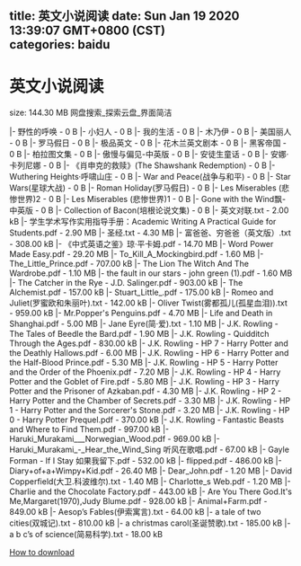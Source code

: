 
title: 英文小说阅读
date: Sun Jan 19 2020 13:39:07 GMT+0800 (CST)    
categories: baidu
---

# 英文小说阅读
size: 144.30 MB
 网盘搜索_探索云盘_界面简洁
 
|- 野性的呼唤 - 0 B
|- 小妇人 - 0 B
|- 我的生活 - 0 B
|- 木乃伊 - 0 B
|- 美国丽人 - 0 B
|- 罗马假日 - 0 B
|- 极品英文 - 0 B
|- 花木兰英文剧本 - 0 B
|- 黑客帝国 - 0 B
|- 柏拉图文集 - 0 B
|- 傲慢与偏见-中英版 - 0 B
|- 安徒生童话 - 0 B
|- 安娜·卡列尼娜 - 0 B
|- 《肖申克的救赎》(The Shawshank Redemption) - 0 B
|- Wuthering Heights·呼啸山庄 - 0 B
|- War and Peace(战争与和平) - 0 B
|- Star Wars(星球大战) - 0 B
|- Roman Holiday(罗马假日) - 0 B
|- Les Miserables (悲惨世界)2 - 0 B
|- Les Miserables (悲惨世界)1 - 0 B
|- Gone with the Wind飘-中英版 - 0 B
|- Collection of Bacon(培根论说文集) - 0 B
|- 英文对联.txt - 2.00 kB
|- 学生学术写作实用指导手册：Academic Writing A Practical Guide for Students.pdf - 2.90 MB
|- 圣经.txt - 4.30 MB
|- 富爸爸、穷爸爸（英文版）.txt - 308.00 kB
|- 《中式英语之鉴》琼·平卡姆.pdf - 14.70 MB
|- Word Power Made Easy.pdf - 29.20 MB
|- To_Kill_A_Mockingbird.pdf - 1.60 MB
|- The_Little_Prince.pdf - 707.00 kB
|- The Lion The Witch And The Wardrobe.pdf - 1.10 MB
|- the fault in our stars - john green (1).pdf - 1.60 MB
|- The Catcher in the Rye - J.D. Salinger.pdf - 903.00 kB
|- The Alchemist.pdf - 157.00 kB
|- Stuart_Little_.pdf - 175.00 kB
|- Romeo and Juliet(罗蜜欧和朱丽叶).txt - 142.00 kB
|- Oliver Twist(雾都孤儿(孤星血泪)).txt - 959.00 kB
|- Mr.Popper's Penguins.pdf - 4.70 MB
|- Life and Death in Shanghai.pdf - 5.00 MB
|- Jane Eyre(简·爱).txt - 1.10 MB
|- J.K. Rowling - The Tales of Beedle the Bard.pdf - 1.90 MB
|- J.K. Rowling - Quidditch Through the Ages.pdf - 830.00 kB
|- J.K. Rowling - HP 7 - Harry Potter and the Deathly Hallows.pdf - 6.00 MB
|- J.K. Rowling - HP 6 - Harry Potter and the Half-Blood Prince.pdf - 5.30 MB
|- J.K. Rowling - HP 5 - Harry Potter and the Order of the Phoenix.pdf - 7.20 MB
|- J.K. Rowling - HP 4 - Harry Potter and the Goblet of Fire.pdf - 5.80 MB
|- J.K. Rowling - HP 3 - Harry Potter and the Prisoner of Azkaban.pdf - 4.30 MB
|- J.K. Rowling - HP 2 - Harry Potter and the Chamber of Secrets.pdf - 3.30 MB
|- J.K. Rowling - HP 1 - Harry Potter and the Sorcerer's Stone.pdf - 3.20 MB
|- J.K. Rowling - HP 0 - Harry Potter Prequel.pdf - 370.00 kB
|- J.K. Rowling - Fantastic Beasts and Where to Find Them.pdf - 997.00 kB
|- Haruki_Murakami___Norwegian_Wood.pdf - 969.00 kB
|- Haruki_Murakami_-_Hear_the_Wind_Sing 听风在歌唱.pdf - 67.00 kB
|- Gayle Forman - If I Stay 如果我留下.pdf - 532.00 kB
|- flipped.pdf - 486.00 kB
|- Diary+of+a+Wimpy+Kid.pdf - 26.40 MB
|- Dear_John.pdf - 1.20 MB
|- David Copperfield(大卫.科波维尔).txt - 1.40 MB
|- Charlotte_s Web.pdf - 1.20 MB
|- Charlie and the Chocolate Factory.pdf - 443.00 kB
|- Are You There God.It's Me,Margaret(1970),Judy Blume.pdf - 928.00 kB
|- Animal+Farm.pdf - 849.00 kB
|- Aesop’s Fables(伊索寓言).txt - 64.00 kB
|- a tale of two cities(双城记).txt - 810.00 kB
|- a christmas carol(圣诞赞歌).txt - 185.00 kB
|- a b c’s of science(简易科学).txt - 18.00 kB

[How to download](https://bpcam.bemobtrk.com/go/2ceec3aa-1ca2-46d6-b9ff-aaa5c184517c?jno=1560)